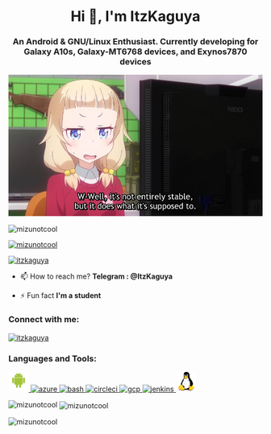 <h1 align="center">Hi 👋, I'm ItzKaguya</h1>
<h3 align="center">An Android & GNU/Linux Enthusiast. Currently developing for Galaxy A10s, Galaxy-MT6768 devices, and Exynos7870 devices</h3>

<img src="https://github.com/littletsu/littletsu/blob/master/1657399894054.jpg?raw=true"><br>

<p align="left"> <img src="https://komarev.com/ghpvc/?username=mizunotcool&label=Profile%20views&color=0e75b6&style=flat" alt="mizunotcool" /> </p>

<p align="left"> <a href="https://github.com/ryo-ma/github-profile-trophy"><img src="https://github-profile-trophy.vercel.app/?username=mizunotcool" alt="mizunotcool" /></a> </p>

<p align="left"> <a href="https://twitter.com/itzkaguya" target="blank"><img src="https://img.shields.io/twitter/follow/itzkaguya?logo=twitter&style=for-the-badge" alt="itzkaguya" /></a> </p>

- 📫 How to reach me? **Telegram : @ItzKaguya**

- ⚡ Fun fact **I'm a student**

<h3 align="left">Connect with me:</h3>
<p align="left">
<a href="https://twitter.com/itzkaguya" target="blank"><img align="center" src="https://raw.githubusercontent.com/rahuldkjain/github-profile-readme-generator/master/src/images/icons/Social/twitter.svg" alt="itzkaguya" height="30" width="40" /></a>
</p>

<h3 align="left">Languages and Tools:</h3>
<p align="left"> <a href="https://developer.android.com" target="_blank" rel="noreferrer"> <img src="https://raw.githubusercontent.com/devicons/devicon/master/icons/android/android-original-wordmark.svg" alt="android" width="40" height="40"/> </a> <a href="https://azure.microsoft.com/en-in/" target="_blank" rel="noreferrer"> <img src="https://www.vectorlogo.zone/logos/microsoft_azure/microsoft_azure-icon.svg" alt="azure" width="40" height="40"/> </a> <a href="https://www.gnu.org/software/bash/" target="_blank" rel="noreferrer"> <img src="https://www.vectorlogo.zone/logos/gnu_bash/gnu_bash-icon.svg" alt="bash" width="40" height="40"/> </a> <a href="https://circleci.com" target="_blank" rel="noreferrer"> <img src="https://www.vectorlogo.zone/logos/circleci/circleci-icon.svg" alt="circleci" width="40" height="40"/> </a> <a href="https://cloud.google.com" target="_blank" rel="noreferrer"> <img src="https://www.vectorlogo.zone/logos/google_cloud/google_cloud-icon.svg" alt="gcp" width="40" height="40"/> </a> <a href="https://www.jenkins.io" target="_blank" rel="noreferrer"> <img src="https://www.vectorlogo.zone/logos/jenkins/jenkins-icon.svg" alt="jenkins" width="40" height="40"/> </a> <a href="https://www.linux.org/" target="_blank" rel="noreferrer"> <img src="https://raw.githubusercontent.com/devicons/devicon/master/icons/linux/linux-original.svg" alt="linux" width="40" height="40"/> </a> </p>

<p><img align="left" src="https://github-readme-stats.vercel.app/api/top-langs?username=mizunotcool&show_icons=true&locale=en&layout=compact" alt="mizunotcool" /></p>

<p>&nbsp;<img align="center" src="https://github-readme-stats.vercel.app/api?username=mizunotcool&show_icons=true&locale=en" alt="mizunotcool" /></p>

<p><img align="center" src="https://github-readme-streak-stats.herokuapp.com/?user=mizunotcool&" alt="mizunotcool" /></p>
